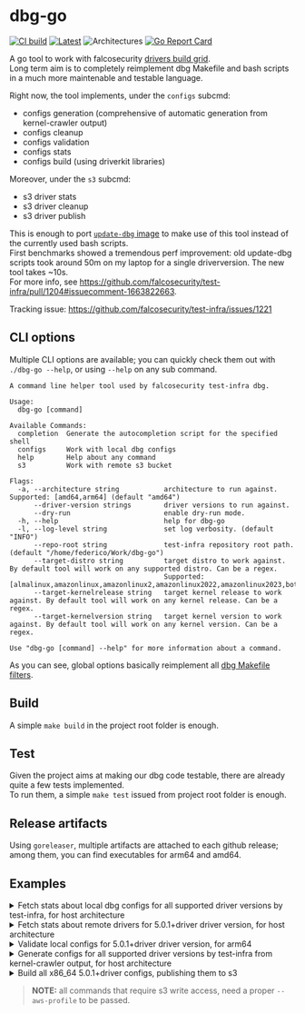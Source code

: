 # dbg-go

[![CI build](https://github.com/FedeDP/dbg-go/actions/workflows/ci.yml/badge.svg)](https://github.com/FedeDP/dbg-go/actions/workflows/ci.yml)
[![Latest](https://img.shields.io/github/v/release/FedeDP/dbg-go)](https://github.com/FedeDP/dbg-go/releases/latest)
![Architectures](https://img.shields.io/badge/ARCHS-x86__64%7Caarch64-blueviolet)
[![Go Report Card](https://goreportcard.com/badge/github.com/FedeDP/dbg-go)](https://goreportcard.com/report/github.com/FedeDP/dbg-go)

A go tool to work with falcosecurity [drivers build grid](https://github.com/falcosecurity/test-infra/tree/master/driverkit).  
Long term aim is to completely reimplement dbg Makefile and bash scripts in a much more maintenable and testable language.  

Right now, the tool implements, under the `configs` subcmd:
* configs generation (comprehensive of automatic generation from kernel-crawler output)
* configs cleanup
* configs validation
* configs stats
* configs build (using driverkit libraries)

Moreover, under the `s3` subcmd:
* s3 driver stats
* s3 driver cleanup
* s3 driver publish

This is enough to port [`update-dbg` image](https://github.com/falcosecurity/test-infra/tree/master/images/update-dbg) to make use of this tool instead of the currently used bash scripts.  
First benchmarks showed a tremendous perf improvement: old update-dbg scripts took around 50m on my laptop for a single driverversion. The new tool takes ~10s.  
For more info, see https://github.com/falcosecurity/test-infra/pull/1204#issuecomment-1663822663.  

Tracking issue: https://github.com/falcosecurity/test-infra/issues/1221

## CLI options

Multiple CLI options are available; you can quickly check them out with `./dbg-go --help`, or using `--help` on any sub command.  

```
A command line helper tool used by falcosecurity test-infra dbg.

Usage:
  dbg-go [command]

Available Commands:
  completion  Generate the autocompletion script for the specified shell
  configs     Work with local dbg configs
  help        Help about any command
  s3          Work with remote s3 bucket

Flags:
  -a, --architecture string           architecture to run against. Supported: [amd64,arm64] (default "amd64")
      --driver-version strings        driver versions to run against.
      --dry-run                       enable dry-run mode.
  -h, --help                          help for dbg-go
  -l, --log-level string              set log verbosity. (default "INFO")
      --repo-root string              test-infra repository root path. (default "/home/federico/Work/dbg-go")
      --target-distro string          target distro to work against. By default tool will work on any supported distro. Can be a regex.
                                      Supported: [almalinux,amazonlinux,amazonlinux2,amazonlinux2022,amazonlinux2023,bottlerocket,centos,debian,fedora,minikube,talos,ubuntu].
      --target-kernelrelease string   target kernel release to work against. By default tool will work on any kernel release. Can be a regex.
      --target-kernelversion string   target kernel version to work against. By default tool will work on any kernel version. Can be a regex.

Use "dbg-go [command] --help" for more information about a command.
```

As you can see, global options basically reimplement all [dbg Makefile filters](https://github.com/falcosecurity/test-infra/blob/master/driverkit/Makefile).

## Build

A simple `make build` in the project root folder is enough.

## Test

Given the project aims at making our dbg code testable, there are already quite a few tests implemented.  
To run them, a simple `make test` issued from project root folder is enough.

## Release artifacts

Using `goreleaser`, multiple artifacts are attached to each github release; among them, you can find executables for arm64 and amd64.

## Examples

<details>
  <summary>Fetch stats about local dbg configs for all supported driver versions by test-infra, for host architecture</summary>
  
```bash
./dbg-go configs stats --repo-root test-infra
```
</details>

<details>
  <summary>Fetch stats about remote drivers for 5.0.1+driver driver version, for host architecture</summary>
  
```bash
./dbg-go s3 stats --driver-version 5.0.1+driver
```
</details>

<details>
  <summary>Validate local configs for 5.0.1+driver driver version, for arm64</summary>
  
```bash
./dbg-go configs validate --driver-version 5.0.1+driver --architecture arm64
```
</details>

<details>
  <summary>Generate configs for all supported driver versions by test-infra from kernel-crawler output, for host architecture</summary>
  
```bash
./dbg-go configs generate --repo-root test-infra --auto
```
</details>

<details>
  <summary>Build all x86_64 5.0.1+driver configs, publishing them to s3</summary>
  
```bash
./dbg-go configs build --repo-root test-infra --driver-version 5.0.1+driver --publish
```
</details>


> **NOTE:** all commands that require s3 write access, need a proper `--aws-profile` to be passed.
